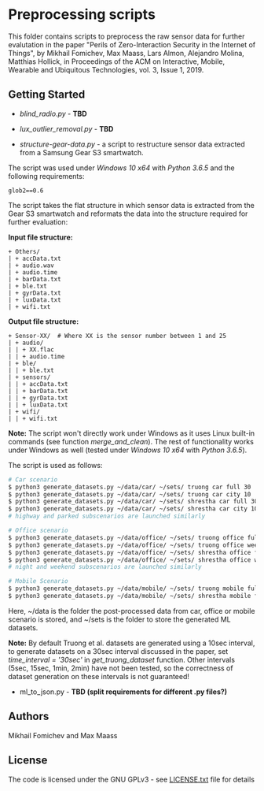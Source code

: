 # Preprocessing scripts

This folder contains scripts to preprocess the raw sensor data for further evalutation in the paper "Perils of Zero-Interaction Security in the Internet of Things", by Mikhail Fomichev, Max Maass, Lars Almon, Alejandro Molina, Matthias Hollick, in Proceedings of the ACM on Interactive, Mobile, Wearable and Ubiquitous Technologies, vol. 3, Issue 1, 2019. 

## Getting Started

* *blind_radio.py* - **TBD**

* *lux_outlier_removal.py* - **TBD**

* *structure-gear-data.py* - a script to restructure sensor data extracted from a Samsung Gear S3 smartwatch. 

The script was used under *Windows 10 x64* with *Python 3.6.5* and the following requirements:

```
glob2==0.6
```

The script takes the flat structure in which sensor data is extracted from the Gear S3 smartwatch and reformats the data into the structure required for further evaluation:



**Input file structure:**
```
+ Others/ 
| + accData.txt
| + audio.wav
| + audio.time
| + barData.txt
| + ble.txt
| + gyrData.txt
| + luxData.txt
| + wifi.txt
```

**Output file structure:**
```
+ Sensor-XX/  # Where XX is the sensor number between 1 and 25
| + audio/
| | + XX.flac
| | + audio.time
| + ble/
| | + ble.txt
| + sensors/
| | + accData.txt
| | + barData.txt
| | + gyrData.txt
| | + luxData.txt
| + wifi/
| | + wifi.txt
```









**Note:** The script won't directly work under Windows as it uses Linux built-in commands (see function *merge_and_clean*). The rest of functionality works under Windows as well (tested under *Windows 10 x64* with *Python 3.6.5*). 

The script is used as follows:

```bash
# Car scenario
$ python3 generate_datasets.py ~/data/car/ ~/sets/ truong car full 30    # generate dataset for the full car scenario using 30 cores (scheme by Truong et al.)
$ python3 generate_datasets.py ~/data/car/ ~/sets/ truong car city 10    # generate dataset for the city car subscenario using 10 cores (scheme by Truong et al.)
$ python3 generate_datasets.py ~/data/car/ ~/sets/ shrestha car full 30  # generate dataset for the full car scenario using 30 cores (scheme by Shrestha et al.)
$ python3 generate_datasets.py ~/data/car/ ~/sets/ shrestha car city 10  # generate dataset for the city car subscenario using 10 cores (scheme by Shrestha et al.)
# highway and parked subscenarios are launched similarly

# Office scenario
$ python3 generate_datasets.py ~/data/office/ ~/sets/ truong office full 35       # generate dataset for the full office scenario using 35 cores (scheme by Truong et al.)
$ python3 generate_datasets.py ~/data/office/ ~/sets/ truong office weekday 20    # generate dataset for the weekday office subscenario using 20 cores (scheme by Truong et al.)
$ python3 generate_datasets.py ~/data/office/ ~/sets/ shrestha office full 35     # generate dataset for the full office scenario using 35 cores (scheme by Shrestha et al.)
$ python3 generate_datasets.py ~/data/office/ ~/sets/ shrestha office weekday 20  # generate dataset for the weekday office subscenario using 20 cores (scheme by Shrestha et al.)
# night and weekend subscenarios are launched similarly

# Mobile Scenario
$ python3 generate_datasets.py ~/data/mobile/ ~/sets/ truong mobile full 15    # generate dataset for the full mobile scenario using 15 cores (scheme by Truong et al.)
$ python3 generate_datasets.py ~/data/mobile/ ~/sets/ shrestha mobile full 25  # generate dataset for the full mobile scenario using 25 cores (scheme by Shrestha et al.)
```

Here, ~/data is the folder the post-processed data from car, office or mobile scenario is stored, and ~/sets is the folder to store the generated ML datasets.

**Note:** By default Truong et al. datasets are generated using a 10sec interval, to generate datasets on a 30sec interval discussed in the paper, set *time_interval = '30sec'* in *get_truong_dataset* function. Other intervals (5sec, 15sec, 1min, 2min) have not been tested, so the correctness of dataset generation on these intervals is not guaranteed! 


* ml_to_json.py - **TBD (split requirements for different .py files?)**

## Authors

Mikhail Fomichev and Max Maass


## License

The code is licensed under the GNU GPLv3 - see [LICENSE.txt](https://dev.seemoo.tu-darmstadt.de/zia/evaluation-public/blob/master/LICENSE.txt) file for details
